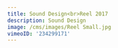 ```yaml
---
title: Sound Design<br>Reel 2017
description: Sound Design
image: /cms/images/Reel Small.jpg
vimeoID: '234299171'
---
```







